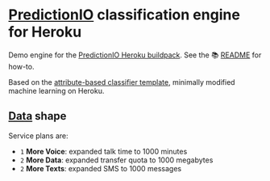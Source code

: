 # [PredictionIO](http://predictionio.incubator.apache.org) classification engine for Heroku

Demo engine for the [PredictionIO Heroku buildpack](https://github.com/heroku/predictionio-buildpack). See the 📚 [README](https://github.com/heroku/predictionio-buildpack/blob/master/README.md) for how-to.

Based on the [attribute-based classifier template](https://github.com/apache/incubator-predictionio-template-attribute-based-classifier), minimally modified  machine learning on Heroku.


## [Data](data/) shape

Service plans are:

* `1` **More Voice**: expanded talk time to 1000 minutes
* `2` **More Data**: expanded transfer quota to 1000 megabytes
* `2` **More Texts**: expanded SMS to 1000 messages

